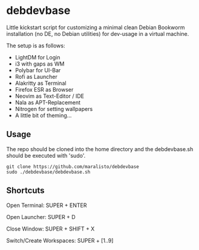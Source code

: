 # debdevbase
Little kickstart script for customizing a minimal clean Debian Bookworm installation (no DE, no Debian utilities) for dev-usage in a virtual machine.

The setup is as follows:
 - LightDM for Login
 - i3 with gaps as WM
 - Polybar for UI-Bar
 - Rofi as Launcher
 - Alakritty as Terminal
 - Firefox ESR as Browser
 - Neovim as Text-Editor / IDE
 - Nala as APT-Replacement
 - Nitrogen for setting wallpapers
 - A little bit of theming...

## Usage
The repo should be cloned into the home directory and the debdevbase.sh should be executed with 'sudo'.

```
git clone https://github.com/maralisto/debdevbase
sudo ./debdevbase/debdevbase.sh
```

## Shortcuts
Open Terminal: SUPER + ENTER

Open Launcher: SUPER + D

Close Window: SUPER + SHIFT + X

Switch/Create Workspaces: SUPER + [1..9]
